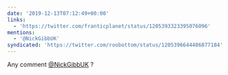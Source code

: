 ```yaml
---
date: '2019-12-13T07:12:49+00:00'
links:
  - 'https://twitter.com/franticplanet/status/1205393323395076096'
mentions:
  - '@NickGibbUK'
syndicated: 'https://twitter.com/roobottom/status/1205396644486877184'
---
```

Any comment [@NickGibbUK](https://twitter.com/@NickGibbUK) ? 
